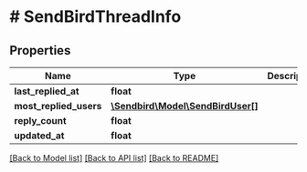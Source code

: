 # # SendBirdThreadInfo

## Properties

Name | Type | Description | Notes
------------ | ------------- | ------------- | -------------
**last_replied_at** | **float** |  | [optional]
**most_replied_users** | [**\Sendbird\Model\SendBirdUser[]**](SendBirdUser.md) |  | [optional]
**reply_count** | **float** |  | [optional]
**updated_at** | **float** |  | [optional]

[[Back to Model list]](../../README.md#models) [[Back to API list]](../../README.md#endpoints) [[Back to README]](../../README.md)
